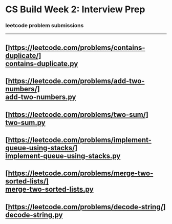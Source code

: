 # CS Build Week 2: Interview Prep


### leetcode problem submissions  
---  
[https://leetcode.com/problems/contains-duplicate/]  
[contains-duplicate.py](https://github.com/CSLSDS/CS-Build-Week-2/blob/cs/contains-duplicate.py "contains-duplicate.py")  
---  
[https://leetcode.com/problems/add-two-numbers/]  
[add-two-numbers.py](https://github.com/CSLSDS/CS-Build-Week-2/blob/cs/add-two-numbers.py "add-two-numbers.py")  
---  
[https://leetcode.com/problems/two-sum/]  
[two-sum.py](https://github.com/CSLSDS/CS-Build-Week-2/blob/cs/two-sum.py "two-sum.py")  
---  
[https://leetcode.com/problems/implement-queue-using-stacks/]  
[implement-queue-using-stacks.py](https://github.com/CSLSDS/CS-Build-Week-2/blob/cs/implement-queue-using-stacks.py "implement-queue-using-stacks.py")  
---  
[https://leetcode.com/problems/merge-two-sorted-lists/]  
[merge-two-sorted-lists.py](https://github.com/CSLSDS/CS-Build-Week-2/blob/cs/merge-two-sorted-lists.py "merge-two-sorted-lists.py")  
---  
[https://leetcode.com/problems/decode-string/]  
[decode-string.py](https://github.com/CSLSDS/CS-Build-Week-2/blob/cs/decode-string.py "decode-string.py")  
---  
